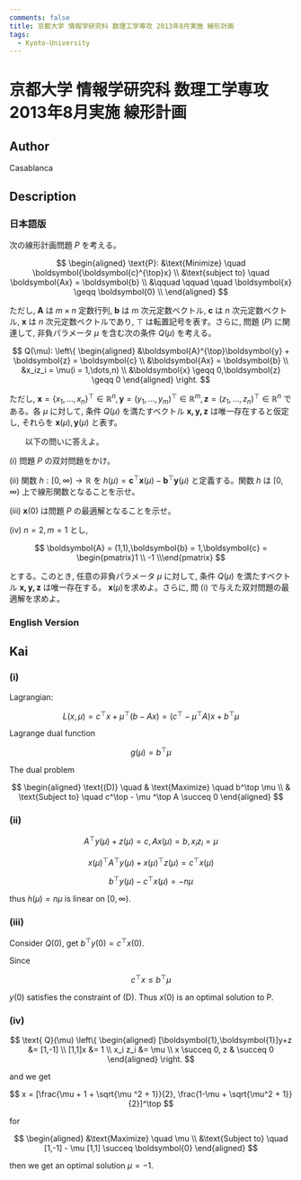 ```yaml
---
comments: false
title: 京都大学 情報学研究科 数理工学専攻 2013年8月実施 線形計画
tags:
  - Kyoto-University
---
```

# 京都大学 情報学研究科 数理工学専攻 2013年8月実施 線形計画

## **Author**
Casablanca

## **Description**
### 日本語版
次の線形計画問題 $P$ を考える。

$$
\begin{aligned}
\text{P}: &\text{Minimize} \quad \boldsymbol{\boldsymbol{c}^{\top}x} \\
&\text{subject to} \quad \boldsymbol{Ax} = \boldsymbol{b} \\
&\qquad \qquad \quad \boldsymbol{x} \geqq \boldsymbol{0} \\
\end{aligned}
$$

ただし, $\boldsymbol{A}$ は $m \times n$ 定数行列, $\boldsymbol{b}$ は $m$ 次元定数ベクトル, $\boldsymbol{c}$ は $n$ 次元定数ベクトル, $\boldsymbol{x}$ は $n$ 次元定数ベクトルであり, $\top$ は転置記号を表す。さらに, 問題 $(P)$ に関連して, 非負パラメータ $\mu$ を含む次の条件 $Q(\mu)$ を考える。

$$
Q(\mu):
\left\{
\begin{aligned}
&\boldsymbol{A}^{\top}\boldsymbol{y} + \boldsymbol{z} = \boldsymbol{c} \\
&\boldsymbol{Ax} = \boldsymbol{b} \\
&x_iz_i = \mu(i = 1,\dots,n) \\
&\boldsymbol{x} \geqq 0,\boldsymbol{z} \geqq 0
\end{aligned}
\right.
$$

ただし, $\boldsymbol{x} = \{x_1,\dots,x_n\}^{\top} \in \mathbb{R}^n ,\boldsymbol{y} = (y_1,\dots,y_m)^{\top} \in \mathbb{R}^m , \boldsymbol{z} = (z_1,\dots,z_n)^{\top} \in \mathbb{R}^n$ である。各 $\mu$ に対して, 条件 $Q(\mu)$ を満たすベクトル $\boldsymbol{x,y,z}$ は唯一存在すると仮定し, それらを $\boldsymbol{x}(\mu),\boldsymbol{y}(\mu)$ と表す。

&emsp;&emsp;以下の問いに答えよ。

(i) 問題 $P$ の双対問題をかけ。

(ii) 関数 $h:[0,\infty) \rightarrow \mathbb{R}$ を $h(\mu) = \boldsymbol{c}^{\top}\boldsymbol{x}(\mu) - \boldsymbol{b}^{\top}\boldsymbol{y}(\mu)$ と定義する。関数 $h$ は $[0,\infty)$ 上で線形関数となることを示せ。

(iii) $\boldsymbol{x}(0)$ は問題 $P$ の最適解となることを示せ。

(iv) $n = 2,m = 1$ とし,

$$
\boldsymbol{A} = (1,1),\boldsymbol{b} = 1,\boldsymbol{c} = \begin{pmatrix}1 \\ -1 \\\end{pmatrix}
$$

とする。このとき, 任意の非負パラメータ $\mu$ に対して, 条件 $Q(\mu)$ を満たすベクトル $\boldsymbol{x,y,z}$ は唯一存在する。 $\boldsymbol{x}(\mu)$を求めよ。さらに, 問 (i) で与えた双対問題の最適解を求めよ。

### English Version


## **Kai**
### (i)
Lagrangian:

$$
L(x, \mu) = c^\top x + \mu^\top (b-Ax) = (c^\top - \mu ^\top A)x + b^\top \mu
$$

Lagrange dual function

$$
g(\mu) = b^\top \mu
$$

The dual problem

$$
\begin{aligned}
    \text{(D)} \quad & \text{Maximize} \quad b^\top \mu \\
    & \text{Subject to} \quad c^\top - \mu ^\top A \succeq 0
\end{aligned}
$$

### (ii)

$$
A^\top y(\mu) + z(\mu) = c, Ax(\mu) = b, x_iz_i = \mu
$$

$$
x(\mu) ^\top A^\top y(\mu) + x(\mu) ^\top z(\mu) = c^\top x(\mu)
$$

$$
b^\top y(\mu) - c^\top x(\mu) = -n\mu
$$

thus $h(\mu) = n \mu$ is linear on $[0, \infty)$.

### (iii)
Consider $Q(0)$, get $b^\top y(0) = c^\top x(0)$.

Since

$$
c^\top x \leq b^\top \mu
$$

$y(0)$ satisfies the constraint of (D).
Thus $x(0)$ is an optimal solution to P.

### (iv)

$$
\text{ Q}(\mu) \left\{
\begin{aligned}
[\boldsymbol{1},\boldsymbol{1}]y+z &= [1,-1]  \\
[1,1]x &= 1 \\
x_i z_i &= \mu \\
x \succeq 0, z & \succeq 0
\end{aligned}
\right.
$$

and we get

$$
x = [\frac{\mu + 1 + \sqrt{\mu ^2 + 1}}{2}, \frac{1-\mu + \sqrt{\mu^2 + 1}}{2}]^\top
$$

for

$$
\begin{aligned}
    &\text{Maximize} \quad \mu \\
    &\text{Subject to} \quad [1,-1] - \mu [1,1] \succeq \boldsymbol{0}
\end{aligned}
$$

then we get an optimal solution $\mu = -1$.
